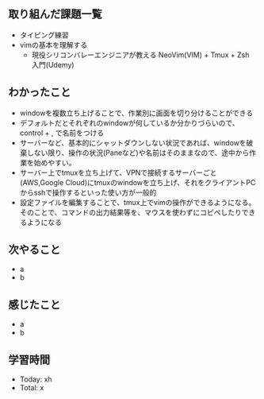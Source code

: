 ## 取り組んだ課題一覧
- タイピング練習
- vimの基本を理解する
  - 現役シリコンバレーエンジニアが教える NeoVim(VIM) + Tmux + Zsh 入門(Udemy)
## わかったこと
- windowを複数立ち上げることで、作業別に画面を切り分けることができる
- デフォルトだとそれぞれのwindowが何しているか分かりづらいので、control + , で名前をつける
- サーバーなど、基本的にシャットダウンしない状況であれば、windowを破棄しない限り、操作の状況(Paneなど)や名前はそのままなので、途中から作業を始めやすい。
- サーバー上でtmuxを立ち上げて、VPNで接続するサーバーごと(AWS,Google Cloud)にtmuxのwindowを立ち上げ、それをクライアントPCからsshで操作するといった使い方が一般的
- 設定ファイルを編集することで、tmux上でvimの操作ができるようになる。そのことで、コマンドの出力結果等を、マウスを使わずにコピペしたりできるようになる
## 次やること
- a
- b
## 感じたこと
- a
- b
## 学習時間
- Today: xh
- Total: x
